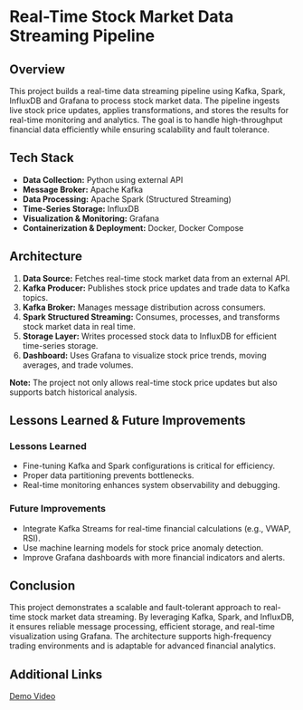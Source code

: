 # Real-Time Stock Market Data Streaming Pipeline

## Overview
This project builds a real-time data streaming pipeline using Kafka, Spark, InfluxDB and Grafana to process stock market data. The pipeline ingests live stock price updates, applies transformations, and stores the results for real-time monitoring and analytics. The goal is to handle high-throughput financial data efficiently while ensuring scalability and fault tolerance.

## Tech Stack
- **Data Collection:** Python using external API
- **Message Broker:** Apache Kafka
- **Data Processing:** Apache Spark (Structured Streaming)
- **Time-Series Storage:** InfluxDB
- **Visualization & Monitoring:** Grafana
- **Containerization & Deployment:** Docker, Docker Compose

## Architecture
1. **Data Source:** Fetches real-time stock market data from an external API.
2. **Kafka Producer:** Publishes stock price updates and trade data to Kafka topics.
3. **Kafka Broker:** Manages message distribution across consumers.
4. **Spark Structured Streaming:** Consumes, processes, and transforms stock market data in real time.
5. **Storage Layer:** Writes processed stock data to InfluxDB for efficient time-series storage.
6. **Dashboard:** Uses Grafana to visualize stock price trends, moving averages, and trade volumes.

**Note:** The project not only allows real-time stock price updates but also supports batch historical analysis.

## Lessons Learned & Future Improvements
### Lessons Learned
- Fine-tuning Kafka and Spark configurations is critical for efficiency.
- Proper data partitioning prevents bottlenecks.
- Real-time monitoring enhances system observability and debugging.

### Future Improvements
- Integrate Kafka Streams for real-time financial calculations (e.g., VWAP, RSI).
- Use machine learning models for stock price anomaly detection.
- Improve Grafana dashboards with more financial indicators and alerts.

## Conclusion
This project demonstrates a scalable and fault-tolerant approach to real-time stock market data streaming. By leveraging Kafka, Spark, and InfluxDB, it ensures reliable message processing, efficient storage, and real-time visualization using Grafana. The architecture supports high-frequency trading environments and is adaptable for advanced financial analytics.

## Additional Links
[Demo Video](./Demo_Video/Stock%20Market%20Data%20Demo.mp4)